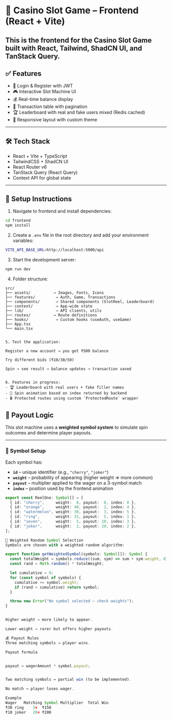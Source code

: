 # 🎰 Casino Slot Game – Frontend (React + Vite)

## This is the frontend for the Casino Slot Game built with React, Tailwind, ShadCN UI, and TanStack Query.

## ✅ Features

- 🔐 Login & Register with JWT
- 🎮 Interactive Slot Machine UI
- 💰 Real-time balance display
- 🧾 Transaction table with pagination
- 🏆 Leaderboard with real and fake users mixed (Redis cached)
- 🎨 Responsive layout with custom theme

---

## 🛠 Tech Stack

- React + Vite + TypeScript
- TailwindCSS + ShadCN UI
- React Router v6
- TanStack Query (React Query)
- Context API for global state

---

## 🔧 Setup Instructions

1. Navigate to frontend and install dependencies:

```bash
cd frontend
npm install
```

2. Create a `.env` file in the root directory and add your environment variables:

```bash
VITE_API_BASE_URL=http://localhost:5000/api
```

3. Start the development server:

```bash
npm run dev
```

4. Folder structure:

```plaintext
src/
├── assets/          → Images, Fonts, Icons
├── features/         → Auth, Game, Transactions
├── components/       → Shared components (SlotReel, Leaderboard)
├── context/          → App-wide state
├── lib/              → API clients, utils
├── routes/          → Route definitions
├── hooks/            → Custom hooks (useAuth, useGame)
├── App.tsx
└── main.tsx


5. Test the application:

Register a new account → you get ₹500 balance

Try different bids (₹10/30/50)

Spin → see result → balance updates → transaction saved


6. Features in progress:
- 🏆 Leaderboard with real users + fake filler names
- 🔄 Spin animation based on index returned by backend
- 🔒 Protected routes using custom `ProtectedRoute` wrapper
```

## 💸 Payout Logic

This slot machine uses a **weighted symbol system** to simulate spin outcomes and determine player payouts.

---

### 🧩 Symbol Setup

Each symbol has:

- **`id`** – unique identifier (e.g., `"cherry"`, `"joker"`)
- **`weight`** – probability of appearing (higher weight ⇒ more common)
- **`payout`** – multiplier applied to the wager on a 3-symbol match
- **`index`** – position used by the frontend animation

```typescript
export const ReelOne: Symbol[] = [
  { id: "cherry",     weight:  8, payout:  8, index: 0 },
  { id: "orange",     weight: 40, payout:  2, index: 4 },
  { id: "watermelon", weight: 30, payout:  3, index: 5 },
  { id: "ring",       weight: 15, payout:  5, index: 1 },
  { id: "seven",      weight:  5, payout: 10, index: 3 },
  { id: "joker",      weight:  2, payout: 20, index: 2 },
];

🎯 Weighted Random Symbol Selection
Symbols are chosen with a weighted-random algorithm:

export function getWeightedSymbol(symbols: Symbol[]): Symbol {
  const totalWeight = symbols.reduce((sum, sym) => sum + sym.weight, 0);
  const rand = Math.random() * totalWeight;

  let cumulative = 0;
  for (const symbol of symbols) {
    cumulative += symbol.weight;
    if (rand < cumulative) return symbol;
  }

  throw new Error("No symbol selected – check weights");
}


Higher weight ⇒ more likely to appear.

Lower weight ⇒ rarer but offers higher payouts.

💰 Payout Rules
Three matching symbols → player wins.

Payout formula


payout = wagerAmount * symbol.payout;


Two matching symbols → partial win (to be implemented).

No match → player loses wager.

Example
Wager	Matching Symbol	Multiplier	Total Win
₹30	ring	5×	₹150
₹10	joker	20×	₹200


```
